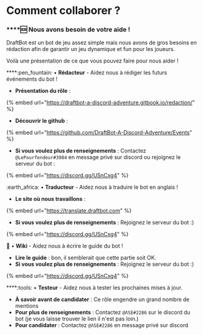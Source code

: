 # Comment collaborer ?

### ****:sos: **Nous avons besoin de votre aide !**

DraftBot est un bot de jeu assez simple mais nous avons de gros besoins en rédaction afin de garantir un jeu dynamique et fun pour les joueurs.

Voilà une présentation de ce que vous pouvez faire pour nous aider !

****:pen\_fountain: • **Rédacteur** - Aidez nous à rédiger les futurs événements du bot !

* **Présentation du rôle** :

{% embed url="https://draftbot-a-discord-adventure.gitbook.io/redaction/" %}

* **Découvrir le github** :

{% embed url="https://github.com/DraftBot-A-Discord-Adventure/Events" %}

* **Si vous voulez plus de renseignements** : Contactez `@LePourfendeur#3904` en message privé sur discord ou rejoignez le serveur du bot :

{% embed url="https://discord.gg/USnCxg4" %}

:earth\_africa: • **Traducteur** - Aidez nous à traduire le bot en anglais !

* **Le site où nous travaillons** :

{% embed url="https://translate.draftbot.com" %}

* **Si vous voulez plus de renseignements** : Rejoignez le serveur du bot :)

{% embed url="https://discord.gg/USnCxg4" %}

:scroll: • **Wiki** - Aidez nous à écrire le guide du bot !

* **Lire le guide** : bon, il semblerait que cette partie soit OK.
* **Si vous voulez plus de renseignements** : Rejoignez le serveur du bot :)

{% embed url="https://discord.gg/USnCxg4" %}

****:tools: • **Testeur** - Aidez nous à tester les prochaines mises à jour.

* **À savoir avant de candidater** : Ce rôle engendre un grand nombre de mentions
* **Pour plus de renseignements** : Contactez `@ΛSE#2286` sur le discord du bot (je vous laisse trouver le lien il n'est pas loin.)
* **Pour candidater** : Contactez `@ΛSE#2286` en message privé sur discord
